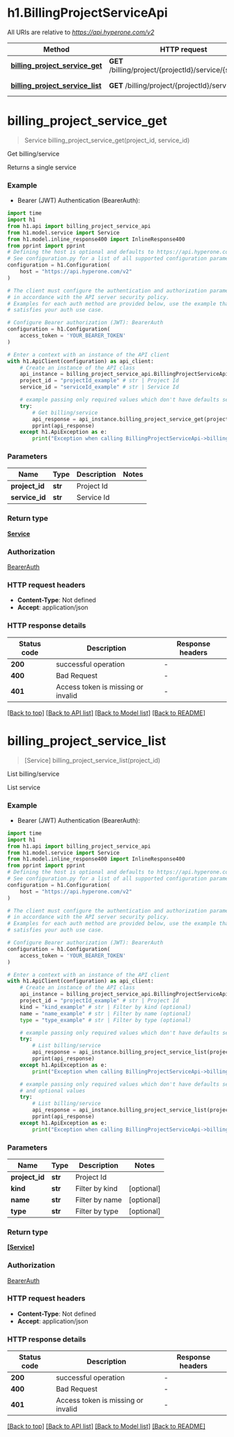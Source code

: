 # h1.BillingProjectServiceApi

All URIs are relative to *https://api.hyperone.com/v2*

Method | HTTP request | Description
------------- | ------------- | -------------
[**billing_project_service_get**](BillingProjectServiceApi.md#billing_project_service_get) | **GET** /billing/project/{projectId}/service/{serviceId} | Get billing/service
[**billing_project_service_list**](BillingProjectServiceApi.md#billing_project_service_list) | **GET** /billing/project/{projectId}/service | List billing/service


# **billing_project_service_get**
> Service billing_project_service_get(project_id, service_id)

Get billing/service

Returns a single service

### Example

* Bearer (JWT) Authentication (BearerAuth):
```python
import time
import h1
from h1.api import billing_project_service_api
from h1.model.service import Service
from h1.model.inline_response400 import InlineResponse400
from pprint import pprint
# Defining the host is optional and defaults to https://api.hyperone.com/v2
# See configuration.py for a list of all supported configuration parameters.
configuration = h1.Configuration(
    host = "https://api.hyperone.com/v2"
)

# The client must configure the authentication and authorization parameters
# in accordance with the API server security policy.
# Examples for each auth method are provided below, use the example that
# satisfies your auth use case.

# Configure Bearer authorization (JWT): BearerAuth
configuration = h1.Configuration(
    access_token = 'YOUR_BEARER_TOKEN'
)

# Enter a context with an instance of the API client
with h1.ApiClient(configuration) as api_client:
    # Create an instance of the API class
    api_instance = billing_project_service_api.BillingProjectServiceApi(api_client)
    project_id = "projectId_example" # str | Project Id
    service_id = "serviceId_example" # str | Service Id

    # example passing only required values which don't have defaults set
    try:
        # Get billing/service
        api_response = api_instance.billing_project_service_get(project_id, service_id)
        pprint(api_response)
    except h1.ApiException as e:
        print("Exception when calling BillingProjectServiceApi->billing_project_service_get: %s\n" % e)
```

### Parameters

Name | Type | Description  | Notes
------------- | ------------- | ------------- | -------------
 **project_id** | **str**| Project Id |
 **service_id** | **str**| Service Id |

### Return type

[**Service**](Service.md)

### Authorization

[BearerAuth](../README.md#BearerAuth)

### HTTP request headers

 - **Content-Type**: Not defined
 - **Accept**: application/json

### HTTP response details
| Status code | Description | Response headers |
|-------------|-------------|------------------|
**200** | successful operation |  -  |
**400** | Bad Request |  -  |
**401** | Access token is missing or invalid |  -  |

[[Back to top]](#) [[Back to API list]](../README.md#documentation-for-api-endpoints) [[Back to Model list]](../README.md#documentation-for-models) [[Back to README]](../README.md)

# **billing_project_service_list**
> [Service] billing_project_service_list(project_id)

List billing/service

List service

### Example

* Bearer (JWT) Authentication (BearerAuth):
```python
import time
import h1
from h1.api import billing_project_service_api
from h1.model.service import Service
from h1.model.inline_response400 import InlineResponse400
from pprint import pprint
# Defining the host is optional and defaults to https://api.hyperone.com/v2
# See configuration.py for a list of all supported configuration parameters.
configuration = h1.Configuration(
    host = "https://api.hyperone.com/v2"
)

# The client must configure the authentication and authorization parameters
# in accordance with the API server security policy.
# Examples for each auth method are provided below, use the example that
# satisfies your auth use case.

# Configure Bearer authorization (JWT): BearerAuth
configuration = h1.Configuration(
    access_token = 'YOUR_BEARER_TOKEN'
)

# Enter a context with an instance of the API client
with h1.ApiClient(configuration) as api_client:
    # Create an instance of the API class
    api_instance = billing_project_service_api.BillingProjectServiceApi(api_client)
    project_id = "projectId_example" # str | Project Id
    kind = "kind_example" # str | Filter by kind (optional)
    name = "name_example" # str | Filter by name (optional)
    type = "type_example" # str | Filter by type (optional)

    # example passing only required values which don't have defaults set
    try:
        # List billing/service
        api_response = api_instance.billing_project_service_list(project_id)
        pprint(api_response)
    except h1.ApiException as e:
        print("Exception when calling BillingProjectServiceApi->billing_project_service_list: %s\n" % e)

    # example passing only required values which don't have defaults set
    # and optional values
    try:
        # List billing/service
        api_response = api_instance.billing_project_service_list(project_id, kind=kind, name=name, type=type)
        pprint(api_response)
    except h1.ApiException as e:
        print("Exception when calling BillingProjectServiceApi->billing_project_service_list: %s\n" % e)
```

### Parameters

Name | Type | Description  | Notes
------------- | ------------- | ------------- | -------------
 **project_id** | **str**| Project Id |
 **kind** | **str**| Filter by kind | [optional]
 **name** | **str**| Filter by name | [optional]
 **type** | **str**| Filter by type | [optional]

### Return type

[**[Service]**](Service.md)

### Authorization

[BearerAuth](../README.md#BearerAuth)

### HTTP request headers

 - **Content-Type**: Not defined
 - **Accept**: application/json

### HTTP response details
| Status code | Description | Response headers |
|-------------|-------------|------------------|
**200** | successful operation |  -  |
**400** | Bad Request |  -  |
**401** | Access token is missing or invalid |  -  |

[[Back to top]](#) [[Back to API list]](../README.md#documentation-for-api-endpoints) [[Back to Model list]](../README.md#documentation-for-models) [[Back to README]](../README.md)


